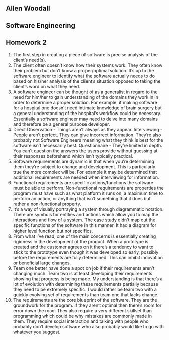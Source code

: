 ﻿## Allen Woodall
## Software Engineering
## Homework 2

1. The first step in creating a piece of software is precise analysis of the client’s need(s).
2. The client often doesn’t know how their systems work. They often know their problem but don’t know a proper/optimal solution. It’s up to the software engineer to identify what the software actually needs to do based on his/her analysis of the client’s situation opposed to taking the client’s word on what they need.
3. A software engineer can be thought of as a generalist in regard to the need for him/her to gain understanding of the domains they work in in order to determine a proper solution. For example, if making software for a hospital one doesn’t need intimate knowledge of brain surgery but a general understanding of the hospital’s workflow could be necessary. Essentially a software engineer may need to delve into many domains and therefore be a general purpose developer.
4. Direct Observation - Things aren’t always as they appear. Interviewing - People aren’t perfect. They can give incorrect information. They’re also probably not Software Engineers meaning what they think is best for the software isn’t necessarily best. Questionnaire - They’re limited in depth. You can’t question the answers the users provide without guessing at their responses beforehand which isn’t typically practical.
5. Software requirements are dynamic in that when you’re determining them they’re subject to change and development. This is particularly true the more complex will be. For example it may be determined that additional requirements are needed when interviewing for information.
6. Functional requirements are specific actions/functions the software must be able to perform. Non-functional requirements are properties the program must have such as what platform it runs on, a maximum time to perform an action, or anything that isn’t something that it does but rather a non-functional property.
7. It’s a way of visually portraying a system through diagrammatic notation. There are symbols for entities and actions which allow you to map the interactions and flow of a system. The case study didn’t map out the specific functions of the software in this manner. It had a diagram for higher level function but not specifics.
8. From what I’ve read, one of the main concerns is essentially creating rigidness in the development of the product. When a prototype is created and the customer agrees on it there’s a tendency to want to stick to the prototype even though it was developed so early, possibly before the requirements are fully determined. This can inhibit innovation or beneficial large changes.
9. Team one better have done a spot on job if their requirements aren’t changing much. Team two is at least developing their requirements showing that progress is being made. My understanding is that there’s a lot of evolution with determining these requirements partially because they need to be extremely specific. I would rather be team two with a quickly evolving set of requirements than team one that lacks change.
10. The requirements are the core blueprint of the software. They are the groundwork for the program. If they aren’t optimal then there’s room for error down the road. They also require a very different skillset than programming which could be why mistakes are commonly made in them. They require social interaction and talking with people who probably don’t develop software who also probably would like to go with whatever you suggest.